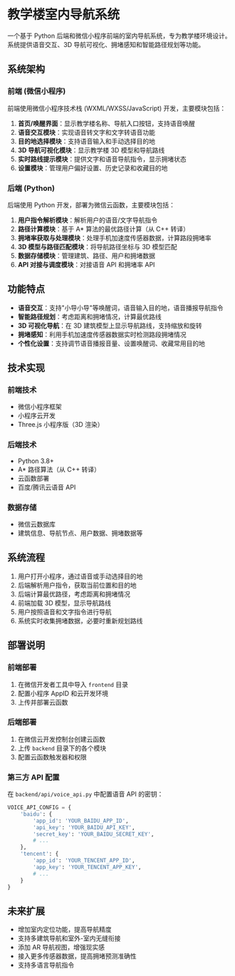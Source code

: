 # 教学楼室内导航系统

一个基于 Python 后端和微信小程序前端的室内导航系统，专为教学楼环境设计。系统提供语音交互、3D 导航可视化、拥堵感知和智能路径规划等功能。

## 系统架构

### 前端 (微信小程序)

前端使用微信小程序技术栈 (WXML/WXSS/JavaScript) 开发，主要模块包括：

1. **首页/唤醒界面**：显示教学楼名称、导航入口按钮，支持语音唤醒
2. **语音交互模块**：实现语音转文字和文字转语音功能
3. **目的地选择模块**：支持语音输入和手动选择目的地
4. **3D 导航可视化模块**：显示教学楼 3D 模型和导航路线
5. **实时路线提示模块**：提供文字和语音导航指令，显示拥堵状态
6. **设置模块**：管理用户偏好设置、历史记录和收藏目的地

### 后端 (Python)

后端使用 Python 开发，部署为微信云函数，主要模块包括：

1. **用户指令解析模块**：解析用户的语音/文字导航指令
2. **路径计算模块**：基于 A* 算法的最优路径计算（从 C++ 转译）
3. **拥堵率获取与处理模块**：处理手机加速度传感器数据，计算路段拥堵率
4. **3D 模型与路径匹配模块**：将导航路径坐标与 3D 模型匹配
5. **数据存储模块**：管理建筑、路径、用户和拥堵数据
6. **API 对接与调度模块**：对接语音 API 和拥堵率 API

## 功能特点

- **语音交互**：支持"小导小导"等唤醒词，语音输入目的地，语音播报导航指令
- **智能路径规划**：考虑距离和拥堵情况，计算最优路线
- **3D 可视化导航**：在 3D 建筑模型上显示导航路线，支持缩放和旋转
- **拥堵感知**：利用手机加速度传感器数据实时检测路段拥堵情况
- **个性化设置**：支持调节语音播报音量、设置唤醒词、收藏常用目的地

## 技术实现

### 前端技术

- 微信小程序框架
- 小程序云开发
- Three.js 小程序版（3D 渲染）

### 后端技术

- Python 3.8+
- A* 路径算法（从 C++ 转译）
- 云函数部署
- 百度/腾讯云语音 API

### 数据存储

- 微信云数据库
- 建筑信息、导航节点、用户数据、拥堵数据等

## 系统流程

1. 用户打开小程序，通过语音或手动选择目的地
2. 后端解析用户指令，获取当前位置和目的地
3. 后端计算最优路径，考虑距离和拥堵情况
4. 前端加载 3D 模型，显示导航路线
5. 用户按照语音和文字指令进行导航
6. 系统实时收集拥堵数据，必要时重新规划路线

## 部署说明

### 前端部署

1. 在微信开发者工具中导入 `frontend` 目录
2. 配置小程序 AppID 和云开发环境
3. 上传并部署云函数

### 后端部署

1. 在微信云开发控制台创建云函数
2. 上传 `backend` 目录下的各个模块
3. 配置云函数触发器和权限

### 第三方 API 配置

在 `backend/api/voice_api.py` 中配置语音 API 的密钥：

```python
VOICE_API_CONFIG = {
    'baidu': {
        'app_id': 'YOUR_BAIDU_APP_ID',
        'api_key': 'YOUR_BAIDU_API_KEY',
        'secret_key': 'YOUR_BAIDU_SECRET_KEY',
        # ...
    },
    'tencent': {
        'app_id': 'YOUR_TENCENT_APP_ID',
        'app_key': 'YOUR_TENCENT_APP_KEY',
        # ...
    }
}
```

## 未来扩展

- 增加室内定位功能，提高导航精度
- 支持多建筑导航和室外-室内无缝衔接
- 添加 AR 导航视图，增强现实感
- 接入更多传感器数据，提高拥堵预测准确性
- 支持多语言导航指令
